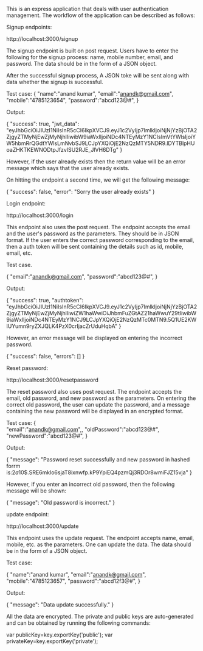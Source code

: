 This is an express application that deals with user authentication management. The workflow of the application can be described as follows:

Signup endpoints:

http://localhost:3000/signup

The signup endpoint is built on post request. Users have to enter the following for the signup process:
name, mobile number, email, and password.
The data should be in the form of a JSON object.

After the successful signup process, A JSON toke will be sent along with data whether the signup is successful.

Test case:
{ "name":"anand kumar",
"email":"anandk@gmail.com",
"mobile":"4785123654",
"password":"abcd123@#",
}

Output:

{
"success": true,
"jwt_data": "eyJhbGciOiJIUzI1NiIsInR5cCI6IkpXVCJ9.eyJ1c2VyIjp7ImlkIjoiNjNjYzBjOTA2ZjgyZTMyNjEwZjMyNjhlIiwibW9iaWxlIjoiNDc4NTEyMzY1NCIsImVtYWlsIjoiYW5hbmRrQGdtYWlsLmNvbSJ9LCJpYXQiOjE2NzQzMTY5NDR9.lDYTBlpHUoaZHKTKEWNODtpJfzvlSU2RJE_JlVH6DTg"
}

However, if the user already exists then the return value will be an error message which says that the user already exists.

On hitting the endpoint a second time, we will get the following message:

{
"success": false,
"error": "Sorry the user already exists"
}

Login endpoint:

http://localhost:3000/login


This endpoint also uses the post request.
The endpoint accepts the email and the user's password as the parameters. They should be in JSON format.
If the user enters the correct password corresponding to the email, then a auth token will be sent containing the details such as id, mobile, email, etc.

Test case.

{
"email":"anandk@gmail.com",
"password":"abcd123@#",
}

Output:

{
"success": true,
"authtoken": "eyJhbGciOiJIUzI1NiIsInR5cCI6IkpXVCJ9.eyJ1c2VyIjp7ImlkIjoiNjNjYzBjOTA2ZjgyZTMyNjEwZjMyNjhlIiwiZW1haWwiOiJhbmFuZGtAZ21haWwuY29tIiwibW9iaWxlIjoiNDc4NTEyMzY1NCJ9LCJpYXQiOjE2NzQzMTc0MTN9.5Q1UE2KWIUYumn9ryZXJQLK4PzX0crIjacZrUduHqbA"
}

However, an error message will be displayed on entering the incorrect password.

{
"success": false,
"errors": []
}

Reset password:

http://localhost:3000/resetpassword

The reset password also uses post request. The endpoint accepts the email, old password, and new password as the parameters. On entering the correct old password, the user can update the password, and a message containing the new password will be displayed in an encrypted format.

Test case:
{  
 "email":"anandk@gmail.com",,
"oldPassword":"abcd123@#",
"newPassword":"abcd123@#",
}

Output:

{
"message": "Password reset successfully and new password in hashed forrm is:$2a$10$.SRE6mklo6sjaT8ixnwfp.kP9YpiEQ4pzmQj3RDOr8wmiFJZ15vja"
}

However, if you enter an incorrect old password, then the following message will be shown:

{
"message": "Old password is incorrect."
}

update endpoint:

http://localhost:3000/update

This endpoint uses the update request. The endpoint accepts name, email, mobile, etc. as the parameters. One can update the data. The data should be in the form of a JSON object.

Test case:

{ "name":"anand kumar",
"email":"anandk@gmail.com",
"mobile":"4785123657",
"password":"abcd12f3@#",
}

Output:

{
"message": "Data update successfully."
}

All the data are encrypted. The private and public keys are auto-generated and can be obtained by running the following commands:

var publicKey=key.exportKey('public');
var privateKey=key.exportKey('private');

